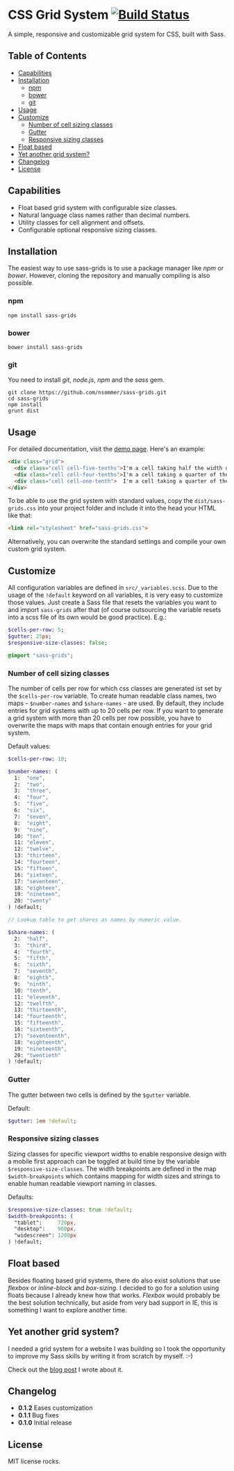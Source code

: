 CSS Grid System [![Build Status](https://travis-ci.org/nsommer/sass-grids.svg)](https://travis-ci.org/nsommer/sass-grids)
================
A simple, responsive and customizable grid system for CSS, built with Sass.

## Table of Contents
- [Capabilities](#capabilities)
- [Installation](#installation)
    - [npm](#npm)
    - [bower](#bower)
    - [git](#git)
- [Usage](#usage)
- [Customize](#customize)
    - [Number of cell sizing classes](#number-of-cell-sizing-classes)
    - [Gutter](#gutter)
    - [Responsive sizing classes](#responsive-sizing-classes)
- [Float based](#float-based)
- [Yet another grid system?](#yet-another-grid-system)
- [Changelog](#changelog)
- [License](#license)

## Capabilities
- Float based grid system with configurable size classes.
- Natural language class names rather than decimal numbers.
- Utility classes for cell alignment and offsets.
- Configurable optional responsive sizing classes.

## Installation
The easiest way to use sass-grids is to use a package manager like *npm* or *bower*. However, cloning the repository and manually compiling is also possible.

### npm

```shell
npm install sass-grids
```

### bower

```shell
bower install sass-grids
```

### git
You need to install *git*, *node.js*, *npm* and the *sass* gem.

```
git clone https://github.com/nsommer/sass-grids.git
cd sass-grids
npm install
grunt dist
```

## Usage
For detailed documentation, visit the [demo page](https://nsommer.github.io/sass-grids). Here's an example:

```html
<div class="grid">
  <div class="cell cell-five-tenths">I'm a cell taking half the width of my parent.        </div>
  <div class="cell cell-four-tenths">I'm a cell taking a quarter of the width of my parent.</div>
  <div class="cell cell-one-tenth">  I'm a cell taking a quarter of the width of my parent.</div>
</div>
```

To be able to use the grid system with standard values, copy the `dist/sass-grids.css` into your project folder and include it into the head your HTML like that:

```html
<link rel="stylesheet" href="sass-grids.css">
```

Alternatively, you can overwrite the standard settings and compile your own custom grid system.

## Customize
All configuration variables are defined in `src/_variables.scss`. Due to the usage of the `!default` keyword on all variables, it is very easy to customize those values. Just create a Sass file that resets the variables you want to and import `sass-grids` after that (of course outsourcing the variable resets into a scss file of its own would be good practice). E.g.:

```sass
$cells-per-row: 5;
$gutter: 25px;
$responsive-size-classes: false;

@import "sass-grids";
```

### Number of cell sizing classes
The number of cells per row for which css classes are generated ist set by the `$cells-per-row` variable. To create human readable class names, two maps - `$number-names` and `$share-names` - are used. By default, they include entries for grid systems with up to 20 cells per row. If you want to generate a grid system with more than 20 cells per row possible, you have to overwrite the maps with maps that contain enough entries for your grid system.

Default values:

```sass
$cells-per-row: 10;

$number-names: (
  1:  "one",
  2:  "two",
  3:  "three",
  4:  "four",
  5:  "five",
  6:  "six",
  7:  "seven",
  8:  "eight",
  9:  "nine",
  10: "ten",
  11: "eleven",
  12: "twelve",
  13: "thirteen",
  14: "fourteen",
  15: "fifteen",
  16: "sixteen",
  17: "seventeen",
  18: "eighteen",
  19: "nineteen",
  20: "twenty"
) !default;

// Lookup table to get shares as names by numeric value.

$share-names: (
  2:  "half",
  3:  "third",
  4:  "fourth",
  5:  "fifth",
  6:  "sixth",
  7:  "seventh",
  8:  "eighth",
  9:  "ninth",
  10: "tenth",
  11: "eleventh",
  12: "twelfth",
  13: "thirteenth",
  14: "fourteenth",
  15: "fifteenth",
  16: "sixteenth",
  17: "seventeenth",
  18: "eighteenth",
  19: "nineteenth",
  20: "twentieth"
) !default;
```

### Gutter
The gutter between two cells is defined by the `$gutter` variable.

Default:

```sass
$gutter: 1em !default;
```

### Responsive sizing classes
Sizing classes for specific viewport widths to enable responsive design with a mobile first approach can be toggled at build time by the variable `$responsive-size-classes`. The width breakpoints are defined in the map `$width-breakpoints` which contains mapping for width sizes and strings to enable human readable viewport naming in classes.

Defaults:

```sass
$responsive-size-classes: true !default;
$width-breakpoints: (
  "tablet":     720px,
  "desktop":    960px,
  "widescreen": 1200px
) !default;
```

## Float based
Besides floating based grid systems, there do also exist solutions that use *flexbox* or *inline-block* and *box-sizing*. I decided to go for a solution using floats because I already knew how that works. *Flexbox* would probably be the best solution technically, but aside from very bad support in IE, this is something I want to explore another time.

## Yet another grid system?
I needed a grid system for a website I was building so I took the opportunity to improve my Sass skills by writing it from scratch by myself. :-)

Check out the [blog post](https://nilssommer.de/articles/2-building-a-grid-system-with-sass) I wrote about it.

## Changelog
- **0.1.2** Eases customization
- **0.1.1** Bug fixes
- **0.1.0** Initial release

## License
MIT license rocks.
